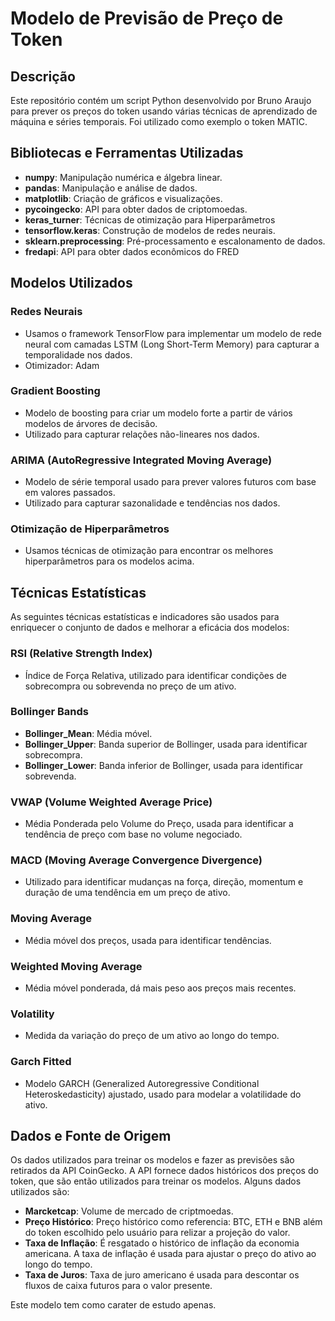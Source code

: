 # Modelo de Previsão de Preço de Token

## Descrição
Este repositório contém um script Python desenvolvido por Bruno Araujo para prever os preços do token usando várias técnicas de aprendizado de máquina e séries temporais. Foi utilizado como exemplo o token MATIC.

## Bibliotecas e Ferramentas Utilizadas
- **numpy**: Manipulação numérica e álgebra linear.
- **pandas**: Manipulação e análise de dados.
- **matplotlib**: Criação de gráficos e visualizações.
- **pycoingecko**: API para obter dados de criptomoedas.
- **keras_turner**: Técnicas de otimização para Hiperparâmetros
- **tensorflow.keras**: Construção de modelos de redes neurais.
- **sklearn.preprocessing**: Pré-processamento e escalonamento de dados.
- **fredapi**: API para obter dados econômicos do FRED

## Modelos Utilizados

### Redes Neurais
- Usamos o framework TensorFlow para implementar um modelo de rede neural com camadas LSTM (Long Short-Term Memory) para capturar a temporalidade nos dados.
- Otimizador: Adam

### Gradient Boosting
- Modelo de boosting para criar um modelo forte a partir de vários modelos de árvores de decisão.
- Utilizado para capturar relações não-lineares nos dados.

### ARIMA (AutoRegressive Integrated Moving Average)
- Modelo de série temporal usado para prever valores futuros com base em valores passados.
- Utilizado para capturar sazonalidade e tendências nos dados.

### Otimização de Hiperparâmetros
- Usamos técnicas de otimização para encontrar os melhores hiperparâmetros para os modelos acima.

## Técnicas Estatísticas

As seguintes técnicas estatísticas e indicadores são usados para enriquecer o conjunto de dados e melhorar a eficácia dos modelos:

### RSI (Relative Strength Index)
- Índice de Força Relativa, utilizado para identificar condições de sobrecompra ou sobrevenda no preço de um ativo.

### Bollinger Bands
- **Bollinger_Mean**: Média móvel.
- **Bollinger_Upper**: Banda superior de Bollinger, usada para identificar sobrecompra.
- **Bollinger_Lower**: Banda inferior de Bollinger, usada para identificar sobrevenda.

### VWAP (Volume Weighted Average Price)
- Média Ponderada pelo Volume do Preço, usada para identificar a tendência de preço com base no volume negociado.

### MACD (Moving Average Convergence Divergence)
- Utilizado para identificar mudanças na força, direção, momentum e duração de uma tendência em um preço de ativo.

### Moving Average
- Média móvel dos preços, usada para identificar tendências.

### Weighted Moving Average
- Média móvel ponderada, dá mais peso aos preços mais recentes.

### Volatility
- Medida da variação do preço de um ativo ao longo do tempo.

### Garch Fitted
- Modelo GARCH (Generalized Autoregressive Conditional Heteroskedasticity) ajustado, usado para modelar a volatilidade do ativo.

## Dados e Fonte de Origem

Os dados utilizados para treinar os modelos e fazer as previsões são retirados da API CoinGecko. A API fornece dados históricos dos preços do token, que são então utilizados para treinar os modelos. Alguns dados utilizados são:
- **Marcketcap**: Volume de mercado de criptmoedas.
- **Preço Histórico**: Preço histórico como referencia: BTC, ETH e BNB além do token escolhido pelo usuário para relizar a projeção do valor.
- **Taxa de Inflação**: É resgatado o histórico de inflação da economia americana. A taxa de inflação é usada para ajustar o preço do ativo ao longo do tempo.
- **Taxa de Juros**: Taxa de juro americano é usada para descontar os fluxos de caixa futuros para o valor presente.

Este modelo tem como carater de estudo apenas.